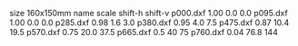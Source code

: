 size 160x150mm
name		scale	shift-h shift-v
p000.dxf	1.00	0.0	0.0
p095.dxf	1.00	0.0	0.0
p285.dxf	0.98	1.6	3.0
p380.dxf	0.95	4.0	7.5
p475.dxf	0.87	10.4	19.5
p570.dxf	0.75	20.0	37.5
p665.dxf	0.5	40	75
p760.dxf	0.04	76.8	144
